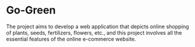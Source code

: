 # Go-Green
The project aims to develop a web application that depicts online shopping of plants, seeds, fertilizers, flowers, etc., and this project involves all the essential features of the online e-commerce website.
